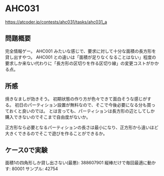 # AHC031
https://atcoder.jp/contests/ahc031/tasks/ahc031_a

## 問題概要
完全情報ゲー。
AHC001 みたいな感じで、要求に対して十分な面積の長方形を貸し出すやつ。
AHC001 との違いは「面積が足りなくなることはない」程度の要求しか来ない代わりに「長方形の区切りを作る区切り線」の変更コストがかかる点。

## 所感
焼きなましが効きそう。
初期状態の作り方が色々できて面白そうな感じがする。
初日のパーティション設置が無料なので、そこで今後必要になる分も買っておくと良いのでは。
とは言っても、パーティションは長方形の辺としてしか購入できないのでそこまで自由度がないか。

正方形なら必要となるパーティションの長さは最小になり、正方形から遠いほど大きくできるのでそこで遊びを作ることができるか。

## ケース0で実験

面積1の四角形しか貸し出さない(最悪): 388607901
縦棒だけで毎回最適に動かす: 80001
サンプル: 42754
